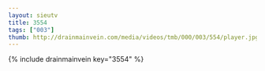 ```yaml
--- 
layout: sieutv
title: 3554
tags: ["003"]
thumb: http://drainmainvein.com/media/videos/tmb/000/003/554/player.jpg
---
```

{% include drainmainvein key="3554" %} 
